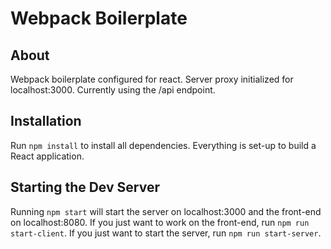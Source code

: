 # Webpack Boilerplate

## About
Webpack boilerplate configured for react. Server proxy initialized for localhost:3000. Currently using the /api endpoint.

## Installation
Run `npm install` to install all dependencies. Everything is set-up to build a React application.

## Starting the Dev Server
Running `npm start` will start the server on localhost:3000 and the front-end on localhost:8080. If you just want to work on the front-end, run `npm run start-client`. If you just want to start the server, run `npm run start-server`. 
